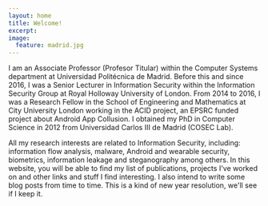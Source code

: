 ```yaml
---
layout: home
title: Welcome!
excerpt:
image:
  feature: madrid.jpg
---
```


I am an Associate Professor (Profesor Titular) within the Computer Systems department at Universidad Politécnica de Madrid. Before this and since 2016, I was a Senior Lecturer in Information Security within the Information Security Group at Royal Holloway University of London. From 2014 to 2016, I was a Research Fellow in the School of Engineering and Mathematics at City University London working in the ACID project, an EPSRC funded project about Android App Collusion. I obtained my PhD in Computer Science in 2012 from Universidad Carlos III de Madrid (COSEC Lab).

All my research interests are related to Information Security, including: information flow analysis, malware, Android and wearable security, biometrics, information leakage and steganography among others. In this website, you will be able to find my list of publications, projects I've worked on and other links and stuff I find interesting. I also intend to write some blog posts from time to time. This is a kind of new year resolution, we'll see if I keep it.


